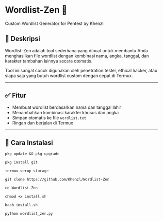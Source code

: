 # Wordlist-Zen 🔐
Custom Wordlist Generator for Pentest by Khenzl

## 📌 Deskripsi
Wordlist-Zen adalah tool sederhana yang dibuat untuk membantu Anda menghasilkan file wordlist dengan kombinasi nama, angka, tanggal, dan karakter tambahan lainnya secara otomatis.

Tool ini sangat cocok digunakan oleh penetration tester, ethical hacker, atau siapa saja yang butuh wordlist custom dengan cepat di Termux.

---

## ✅ Fitur
- Membuat wordlist berdasarkan nama dan tanggal lahir
- Menambahkan kombinasi karakter khusus dan angka
- Simpan otomatis ke file `wordlist.txt`
- Ringan dan berjalan di Termux

---

## 🚀 Cara Instalasi

```
pkg update && pkg upgrade

pkg install git

termux-serup-storage

git clone https://github.com/Khenzl/Wordlist-Zen

cd Wordlist-Zen

chmod +x install.sh

bash install.sh

python wordlist_zen.py
